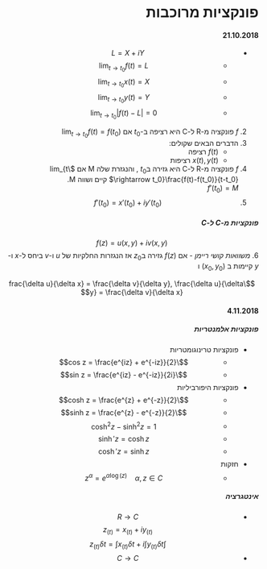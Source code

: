 <style>
    html {
        direction: rtl;
    }
    eqn, table, .katex, annotation {
        direction: ltr;
    }
</style>
# פונקציות מרוכבות
#### 21.10.2018
* $$L = X+ iY$$
    * $$\lim_{t \rightarrow t_0} f(t) = L$$
    * $$\lim_{t \rightarrow t_0} x(t) = X$$
    * $$\lim_{t \rightarrow t_0} y(t) = Y$$
    * $$\lim_{t \rightarrow t_0} |f(t) - L| = 0$$
2. $f$ פונקציה מ-R ל-C היא רציפה ב-$t_0$ אם $\lim_{t \rightarrow t_0}f(t) = f(t_0)$
3. הדברים הבאים שקולים:
    * $f(t)$ רציפה
    * $x(t), y(t)$ רציפות
3. $f$ פונקציה מ-R ל-C היא גזירה ב$t_0$ , והנגזרת שלה M אם $\lim_{t \rightarrow t_0}\frac{f(t)-f(t_0)}{t-t_0}$ קיים ושווה M.  
$f'(t_0) = M$
5. $$f'(t_0) = x'(t_0) +iy'(t_0)$$
##### פונקציות מ-C ל-C
$$f(z) = u(x,y) +iv(x,y)$$
6. *משוואות קושי ריימן* - אם $f(z)$ גזירה ב$z_0$ אז הנגזרות החלקיות של $u$ ו-$v$ ביחס ל-$x$ ו-$y$ קיימות ב $(x_0, y_0)$ ו

$$\frac{\delta u}{\delta x} = \frac{\delta v}{\delta y}, \frac{\delta u}{\delta y} = \frac{\delta v}{\delta x}$$

#### 4.11.2018
##### פונקציות אלמנטריות
* פונקציות טרינוגומטריות
    * $$\cos z = \frac{e^{iz} + e^{-iz}}{2}$$
    * $$\sin z = \frac{e^{iz} - e^{-iz}}{2i}$$
* פונקציות היפורביליות
    * $$\cosh z = \frac{e^{z} + e^{-z}}{2}$$
    * $$\sinh z = \frac{e^{z} - e^{-z}}{2}$$
    * $$\cosh^2 z - \sinh^2 z = 1$$
    * $$\sinh' z = \cosh z$$
    * $$\cosh' z = \sinh z$$
* חזקות
    * $$z^{\alpha} = e^{\alpha \log(z)} \ \ \ \ \alpha,z \in C$$
##### אינטגרציה

*  $$R \longrightarrow C$$
    $$z_{(t)} = x_{(t)} +iy_{(t)}$$
    $$\int z_{(t)}\delta t = \int x_{(t)}\delta t +i\int y_{(t)}\delta t$$
*  $$C \longrightarrow C$$
    <!-- $$\int z_{(t)}\delta t = \int x_{(t)}\delta t +i\int y_{(t)}\delta t$$ -->